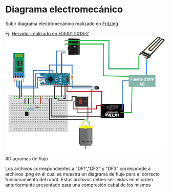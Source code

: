 ﻿# Diagrama electromecánico

Subir diagrama electromecánico realizado en [Fritzing](http://fritzing.org/home/)

Ej: [Hervidor realizado en EI3001 2018-2](https://github.com/cmesiasd/SmartKettle2.0)
![Diagrama Ejemplo](/multimedia/esquema.png)

#Diagramas de flujo

Los archivos correspondientes a "DF1”,"DF2" y "DF3" corresponde a archivos .png en el cual se muestra un diagrama de flujo para el correcto funcionamiento del robot. Estos archivos deben ser leídos en el orden anteriormente presentado para una compresión cabal de los mismos
